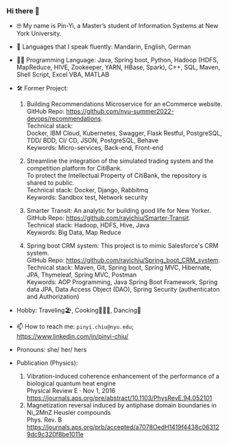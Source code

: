 ### Hi there 👋  
- 🤓 My name is Pin-Yi, a Master’s student of Information Systems at New York University.
- 💬 Languages that I speak fluently: Mandarin, English, German
- 👩‍💻 Programming Language: Java, Spring boot, Python, Hadoop (HDFS, MapReduce, HIVE, Zookeeper, YARN, HBase, Spark), C++, SQL, Maven, Shell Script, Excel VBA, MATLAB
- 🛠 Former Project:
  1. Building Recommendations Microservice for an eCommerce website.  
  GitHub Repo: https://github.com/nyu-summer2022-devops/recommendations.  
  Technical stack:  
  Docker, IBM Cloud, Kubernetes, Swagger, Flask Restful, PostgreSQL, TDD/ BDD, CI/ CD, JSON, PostgreSQL, Behave  
  Keywords: Micro-services, Back-end, Front-end
  
  2. Streamline the integration of the simulated trading system and the competition platform for CitiBank.   
  To protect the Intellectual Property of CitiBank, the repository is shared to public.   
  Technical stack: Docker, Django, Rabbitmq   
  Keywords: Sandbox test, Network security
  
  3. Smarter Transit: An analytic for building good life for New Yorker.  
  GitHub Repo: https://github.com/rayichiu/Smarter-Transit.  
  Technical stack: Hadoop, HDFS, Hive, Java  
  Keywords: Big Data, Map Reduce
  
  4. Spring boot CRM system: This project is to mimic Salesforce's CRM system.    
  GitHub Repo: https://github.com/rayichiu/Spring_boot_CRM_system.  
  Technical stack: Maven, Git, Spring boot, Spring MVC, Hibernate, JPA, Thymeleaf, Spring MVC, Postman  
  Keywords: AOP Programming, Java Spring Boot Framework, Spring data JPA, Data Access Object (DAO), Spring Security (authenticaton and Authorization)    
  
- Hobby: Traveling🏖, Cooking🧑🏻‍🍳, Dancing💃
- 📫 How to reach me: `pinyi.chiu@nyu.edu`; https://www.linkedin.com/in/pinyi-chiu/
- Pronouns: she/ her/ hers

- Publication (Physics):
  1. Vibration-induced coherence enhancement of the performance of a biological quantum heat engine   
     Physical Review E · Nov 1, 2016   
     https://journals.aps.org/pre/abstract/10.1103/PhysRevE.94.052101   
  2. Magnetization reversal induced by antiphase domain boundaries in Ni_2MnZ Heusler compounds   
     Phys. Rev. B   
     https://journals.aps.org/prb/accepted/a7078OedH1419f4438c063129dc9c320f8be1011e   
<!--
**rayichiu/rayichiu** is a ✨ _special_ ✨ repository because its `README.md` (this file) appears on your GitHub profile.

Here are some ideas to get you started:

- 🔭 I’m currently working on ...
- 🌱 I’m currently learning ...
- 👯 I’m looking to collaborate on ...
- 🤔 I’m looking for help with ...
- 📫 How to reach me: ...
- 😄 Pronouns: ...
- ⚡ Fun fact: ...
-->
